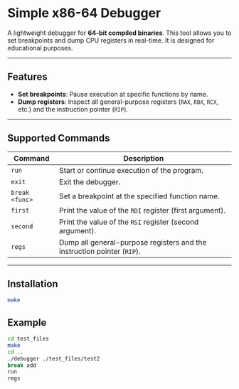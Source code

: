 # Simple x86-64 Debugger

A lightweight debugger for **64-bit compiled binaries**. This tool allows you to set breakpoints and dump CPU registers in real-time. It is designed for educational purposes.

---

## Features

- **Set breakpoints**: Pause execution at specific functions by name.
- **Dump registers**: Inspect all general-purpose registers (`RAX`, `RBX`, `RCX`, etc.) and the instruction pointer (`RIP`).  

---

## Supported Commands

| Command        | Description |
|----------------|-------------|
| `run`          | Start or continue execution of the program. |
| `exit`         | Exit the debugger. |
| `break <func>` | Set a breakpoint at the specified function name. |
| `first`        | Print the value of the `RDI` register (first argument). |
| `second`       | Print the value of the `RSI` register (second argument). |
| `regs`         | Dump all general-purpose registers and the instruction pointer (`RIP`). |

---

## Installation

```bash
make
```

## Example

```bash
cd test_files
make
cd ..
./debugger ./test_files/test2
break add
run
regs
```
